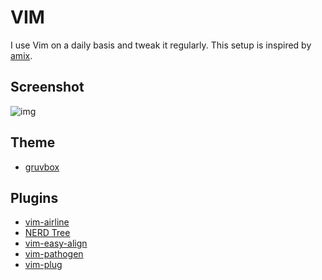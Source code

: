 # VIM
I use Vim on a daily basis and tweak it regularly. This setup is inspired by [amix][5].

## Screenshot
![img](https://github.com/Joorem/dotfiles/wiki/img/iterm-vim-gruvbox.png)

## Theme
* [gruvbox][4]

## Plugins
* [vim-airline][1]
* [NERD Tree][2]
* [vim-easy-align][3]
* [vim-pathogen][6]
* [vim-plug][7]

[1]:https://github.com/vim-airline/vim-airline
[2]:https://github.com/scrooloose/nerdtree
[3]:https://github.com/junegunn/vim-easy-align
[4]:https://github.com/morhetz/gruvbox
[5]:https://github.com/amix/vimrc
[6]:https://github.com/tpope/vim-pathogen
[7]:https://github.com/junegunn/vim-plug
